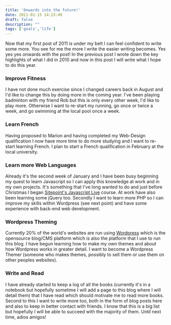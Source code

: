 ```yaml
---
title: 'Onwards into the future!'
date: 2011-01-15 14:23:49
draft: false
description: ""
tags: ['goals','life']
---
```


Now that my first post of 2011 is under my belt I can feel confident to write some more. You see for me the more I write the easier writing becomes. Yes yes yes onwards with the post! In the previous post I wrote down the key highlights of what I did in 2010 and now in this post I will write what I hope to do this year.

### Improve Fitness

I have not done much exercise since I changed careers back in August and I'd like to change this by doing more in the coming year. I've been playing badminton with my friend Rob but this is only every other week, I'd like to play more. Otherwise I want to re-start my running, go once or twice a week, and go swimming at the local pool once a week.

### Learn French

Having proposed to Marion and having completed my Web-Design qualification I now have more time to do more studying and I want to re-start learning French. I plan to start a French qualification in February at the local university.

### Learn more Web Languages

Already it's the second week of January and I have been busy beginning my quest to learn Javascript so I can apply this knowledge at work and in my own projects. It's something that I've long wanted to do and just before Christmas I began [Sitepoint's Javascript Live](http://courses.sitepoint.com/javascript-live) course. At work have also been learning some jQuery too. Secondly I want to learn more PHP so I can improve my skills within Wordpress (see next point) and have some experience with back-end web development.

### Wordpress Theming

Currently 20% of the world's websites are run using [Wordpress](http://wordpress.org/) which is the opensource blog/CMS platform which is also the platform that I use to run this blog. I have begun learning how to make my own themes and about how Wordpress works in greater detail. I want to become a Wordpress Themer (someone who makes themes, possibly to sell them or use them on other peoples websites).

### Write and Read

I have already started to keep a log of all the books (currently it's in a notebook but hopefully sometime I will add a page to this blog where I will detail them) that I have read which should motivate me to read more books. Second to this I want to write more too, both in the form of blog posts here and also to keep in better contact with friends. I know that this is a big list but hopefully I will be able to succeed with the majority of them. Until next time, adios amigos!